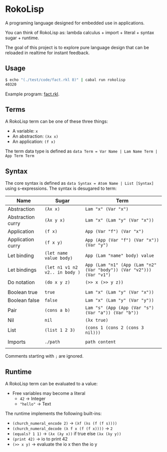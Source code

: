 # RokoLisp

A programing language designed for embedded use in applications.

You can think of RokoLisp as: lambda calculus + import + literal + syntax sugar + runtime.

The goal of this project is to explore pure language design that can be reloaded in realtime for instant feedback.

## Usage

```bash
$ echo "(./test/code/fact.rkl 8)" | cabal run rokolisp
40320
```

Example program: [fact.rkl](./test/code/fact.rkl).

## Terms

A RokoLisp term can be one of these three things:

- A variable: `x`
- An abstraction: `(λx x)`
- An application: `(f x)`

The term data type is defined as `data Term = Var Name | Lam Name Term | App Term Term`

## Syntax

The core syntax is defined as `data Syntax = Atom Name | List [Syntax]` using s-expressions.
The syntax is desugared to term:

| Name              | Sugar                          | Term                                                                 |
| ----------------- | ------------------------------ | -------------------------------------------------------------------- |
| Abstraction       | `(λx x)`                       | `Lam "x" (Var "x")`                                                  |
| Abstraction curry | `(λx y x)`                     | `Lam "x" (Lam "y" (Var "x"))`                                        |
| Application       | `(f x)`                        | `App (Var "f") (Var "x")`                                            |
| Application curry | `(f x y)`                      | `App (App (Var "f") (Var "x")) (Var "y")`                            |
| Let binding       | `(let name value body)`        | `App (Lam "name" body) value`                                        |
| Let bindings      | `(let n1 v1 n2 v2.. in body )` | `App (Lam "n1" (App (Lam "n2" (Var "body")) (Var "v2"))) (Var "v1")` |
| Do notation       | `(do x y z)`                   | `(>> x (>> y z))`                                                    |
|                   |                                |                                                                      |
| Boolean true      | `true`                         | `Lam "x" (Lam "y" (Var "x"))`                                        |
| Boolean false     | `false`                        | `Lam "x" (Lam "y" (Var "y"))`                                        |
| Pair              | `(cons a b)`                   | `Lam "s" (App (App (Var "s") (Var "a")) (Var "b"))`                  |
| Nil               | `nil`                          | `(λx true)`                                                          |
| List              | `(list 1 2 3)`                 | `(cons 1 (cons 2 (cons 3 nil)))`                                     |
|                   |                                |                                                                      |
| Imports           | `./path`                       | `path content`                                                       |
|                   |                                |                                                                      |

Comments starting with `;` are ignored.

## Runtime

A RokoLisp term can be evaluated to a value:

- Free variables may become a literal
  - `42` -> Integer
  - `"hello"` -> Text

The runtime implements the following built-ins:

- `(church_numeral_encode 2)` -> `(λf (λs (f (f s))))`
- `(church_numeral_decode (λ f x (f (f x))))` -> `2`
- `(equals? 1 1)` -> `(λx (λy x))` if true else `(λx (λy y))`
- `(print 42)` -> io to print 42
- `(>> x y)` -> evaluate the io x then the io y

